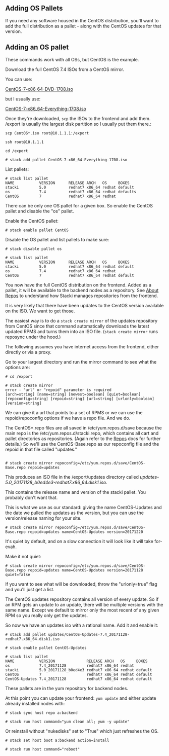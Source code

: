 ## Adding OS Pallets

If you need any software housed in the CentOS distribution, you'll want to add the full distribution as a pallet - along with the CentOS updates for that version.

## Adding an OS pallet

These commands work with all OSs, but CentOS is the example.

Download the full CentOS 7.4 ISOs from a CentOS mirror.

You can use:

[CentOS-7-x86_64-DVD-1708.iso](http://mirror.rackspace.com/CentOS/7/isos/x86_64/CentOS-7-x86_64-DVD-1708.iso)

but I usually use:

[CentOS-7-x86_64-Everything-1708.iso](http://mirror.rackspace.com/CentOS/7/isos/x86_64/CentOS-7-x86_64-Everything-1708.iso)

Once they're downloaded, `scp` the ISOs to the frontend and add them. /export is usually the largest disk partition so I usually put them there.:



```
scp CentOS*.iso root@10.1.1.1:/export

ssh root@10.1.1.1

cd /export

# stack add pallet CentOS-7-x86_64-Everything-1708.iso
```

List pallets:
```
# stack list pallet
NAME           VERSION      RELEASE ARCH   OS     BOXES
stacki         5.0          redhat7 x86_64 redhat default
os             7.4          redhat7 x86_64 redhat defaults
CentOS         7            redhat7 x86_64 redhat
```

There can be only one OS pallet for a given box. So enable the CentOS pallet and disable the "os" pallet.

Enable the CentOS pallet:
```
# stack enable pallet CentOS
```

Disable the OS pallet and list pallets to make sure:

```
# stack disable pallet os

# stack list pallet
NAME           VERSION      RELEASE ARCH   OS     BOXES
stacki         5.0          redhat7 x86_64 redhat default
os             7.4          redhat7 x86_64 redhat
CentOS         7            redhat7 x86_64 redhat default
```

You now have the full CentOS distribution on the frontend. Added as a pallet, it will be available to the backend nodes as a repository. See [About Repos](About-Repos) to understand how Stacki manages repositories from the frontend.

It is very likely that there have been updates to the CentOS version available on the ISO. We want to get those.

The easiest way is to do a `stack create mirror` of the updates repository from CentOS since that command automatically downloads the latest updated RPMS and turns them into an ISO file. (`stack create mirror` runs reposync under the hood.)

The following assumes you have internet access from the frontend, either directly or via a proxy.

Go to your largest directory and run the mirror command to see what the options are:

```
# cd /export

# stack create mirror
error - "url" or "repoid" parameter is required
[arch=string] [name=string] [newest=boolean] [quiet=boolean] [repoconfig=string] [repoid=string] [url=string] [urlonly=boolean] [version=string]
```

We can give it a url that points to a set of RPMS or we can use the repoid/repoconfig options if we have a repo file. And we do.

The CentOS*.repo files are all saved in /etc/yum.repos.d/save because the main repo is the /etc/yum.repos.d/stacki.repo, which contains all cart and pallet directories as repositories. (Again refer to the [Repos](About-Repos) docs for further details.) So we'll use the CentOS-Base.repo as our repoconfig file and the repoid in that file called "updates."

```root

# stack create mirror repoconfig=/etc/yum.repos.d/save/CentOS-Base.repo repoid=updates
```

This produces an ISO file in the /export/updates directory called *updates-5.0_20171128_b0ed4e3-redhat7.x86_64.disk1.iso.*

This contains the release name and version of the stacki pallet. You probably don't want that.

This is what we use as our standard: giving the name CentOS-Updates and the date we pulled the updates as the version, but you can use the version/release naming for your site.

```
# stack create mirror repoconfig=/etc/yum.repos.d/save/CentOS-Base.repo repoid=updates name=CentOS-Updates version=20171220
```

It's quiet by default, and on a slow connection it will look like it will take for-evah.

Make it not quiet:

```
# stack create mirror repoconfig=/etc/yum.repos.d/save/CentOS-Base.repo repoid=updates name=CentOS-Updates version=20171128 quiet=false
```

If you want to see what will be downloaded, throw the "urlonly=true" flag and you'll just get a list.

The CentOS updates repository contains all version of every update. So if an RPM gets an update to an update, there will be multiple versions with the same name. Except we default to mirror only the most recent of any given RPM so you really only get the updates.

So now we have an updates iso with a rational name. Add it and enable it:

```
# stack add pallet updates/CentOS-Updates-7.4_20171128-redhat7.x86_64.disk1.iso

# stack enable pallet CentOS-Updates

# stack list pallet
NAME           VERSION              RELEASE ARCH   OS     BOXES
os             7.4_20171128         redhat7 x86_64 redhat
stacki         5.0_20171128_b0ed4e3 redhat7 x86_64 redhat default
CentOS         7                    redhat7 x86_64 redhat default
CentOS-Updates 7.4_20171128         redhat7 x86_64 redhat default
```

These pallets are in the yum repository for backend nodes.

At this point you can update your frontend: `yum update` and either update already installed nodes with:

```
# stack sync host repo a:backend

# stack run host command="yum clean all; yum -y update"
```

Or reinstall without "nukedisks" set to "True" which just refreshes the OS.

```
# stack set host boot a:backend action=install

# stack run host command="reboot"
```
